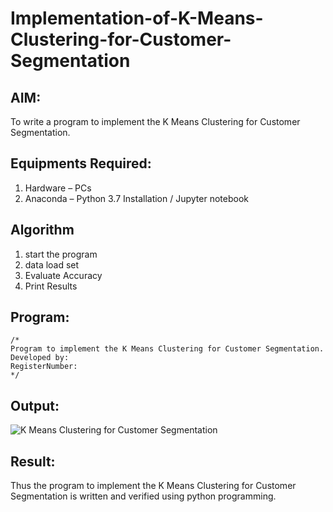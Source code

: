 # Implementation-of-K-Means-Clustering-for-Customer-Segmentation

## AIM:
To write a program to implement the K Means Clustering for Customer Segmentation.

## Equipments Required:
1. Hardware – PCs
2. Anaconda – Python 3.7 Installation / Jupyter notebook

## Algorithm
1. start the program
2. data load set
3. Evaluate Accuracy
4. Print Results

## Program:
```
/*
Program to implement the K Means Clustering for Customer Segmentation.
Developed by: 
RegisterNumber:  
*/
```

## Output:
![K Means Clustering for Customer Segmentation](sam.png)


## Result:
Thus the program to implement the K Means Clustering for Customer Segmentation is written and verified using python programming.
